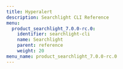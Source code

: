 ```yaml
---
title: Hyperalert
description: Searchlight CLI Reference
menu:
  product_searchlight_7.0.0-rc.0:
    identifier: searchlight-cli
    name: Searchlight
    parent: reference
    weight: 20
menu_name: product_searchlight_7.0.0-rc.0
---
```


